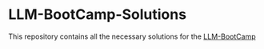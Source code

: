 # LLM-BootCamp-Solutions
This repository contains all the necessary solutions for the [LLM-BootCamp](https://github.com/SiddarthaRachakonda/LLM-BootCamp)  

